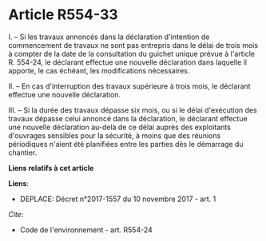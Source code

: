 # Article R554-33

I. – Si les travaux annoncés dans la déclaration d'intention de commencement de travaux ne sont pas entrepris dans le délai
de trois mois à compter de la date de la consultation du guichet unique prévue à l'article R. 554-24, le déclarant effectue
une nouvelle déclaration dans laquelle il apporte, le cas échéant, les modifications nécessaires.

II. – En cas d'interruption des travaux supérieure à trois mois, le déclarant effectue une nouvelle déclaration.

III. – Si la durée des travaux dépasse six mois, ou si le délai d'exécution des travaux dépasse celui annoncé dans la
déclaration, le déclarant effectue une nouvelle déclaration au-delà de ce délai auprès des exploitants d'ouvrages sensibles
pour la sécurité, à moins que des réunions périodiques n'aient été planifiées entre les parties dès le démarrage du chantier.

**Liens relatifs à cet article**

**Liens**:

  - DEPLACE: Décret n°2017-1557 du 10 novembre 2017 - art. 1

_Cite_:

  - Code de l'environnement - art. R554-24
